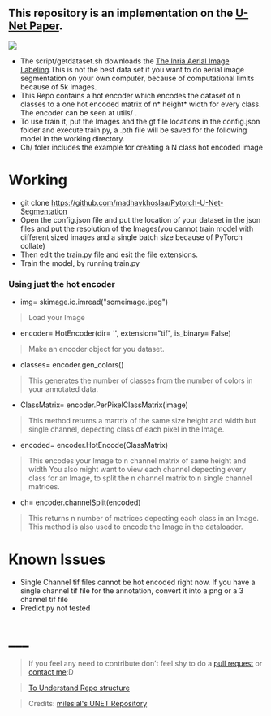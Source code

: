 
## This repository is an implementation on the [U-Net Paper](https://arxiv.org/abs/1505.04597).  
 ![](https://i.imgur.com/EHDpics.png)

* The script/getdataset.sh downloads the [The Inria Aerial Image Labeling](https://project.inria.fr/aerialimagelabeling/).This is not the best data set if you want to do aerial image segmentation on your own computer, because of computational limits because of 5k Images.
* This Repo contains a hot encoder which encodes the dataset of n classes to a one hot encoded matrix of n* height* width for every class. The encoder can be seen at utils/ .
* To use train it, put the Images and the gt file locations in the config.json folder and execute train.py, a .pth file will be saved for the following model in the working directory.
* Ch/ foler includes the example for creating a N class hot encoded image

# Working
* git clone https://github.com/madhavkhoslaa/Pytorch-U-Net-Segmentation
* Open the config.json file and put the location of your dataset in the json files and put the resolution of the Images(you cannot train model with different sized images and a single batch size because of PyTorch collate)
* Then edit the train.py file and esit the file extensions.
* Train the model, by running train.py
### Using just the hot encoder
* img= skimage.io.imread("someimage.jpeg")
> Load your Image
* encoder= HotEncoder(dir= '', extension="tif", is_binary= False)
> Make an encoder object for you dataset.
* classes= encoder.gen_colors()
> This generates the number of classes from the number of colors in your annotated data.
* ClassMatrix= encoder.PerPixelClassMatrix(image)
> This method returns a martrix of the same size height and width but single channel, depecting class of each pixel in the Image.
* encoded= encoder.HotEncode(ClassMatrix)
> This encodes your Image to n channel matrix of same height and width
>You also might want to view each channel depecting every class for an Image, to split the n channel matrix to n single channel matrices.
* ch= encoder.channelSplit(encoded)
> This returns n number of matrices depecting each class in an Image.
This method is also used to encode the Image in the dataloader.


# Known Issues
* Single Channel tif files cannot be hot encoded right now. If you have a single channel tif file for the annotation, convert it into a png or a 3 channel tif file
* Predict.py not tested

# ___ 
> If you feel any need to contribute don’t feel shy to do a [pull request](https://github.com/madhavkhoslaa/U-Net-Segmentation/pulls) or [contact me](mailto:madhavkhosla@cock.li):D

> [To Understand Repo structure](https://veniversum.me/git-visualizer/?owner=madhavkhoslaa&repo=Pytorch-U-Net-Segmentation) 

>Credits: [milesial's UNET Repository](https://github.com/milesial/Pytorch-UNet)
